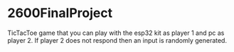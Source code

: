 # 2600FinalProject

TicTacToe game that you can play with the esp32 kit as player 1 and pc as player 2. If player 2 does not respond then an input is randomly generated.
